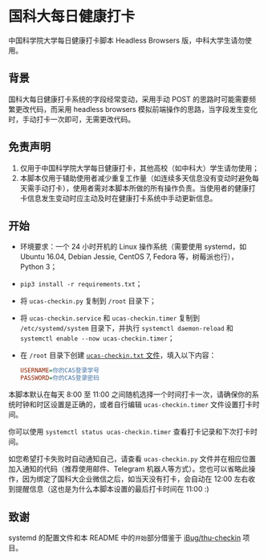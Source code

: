 # 国科大每日健康打卡

中国科学院大学每日健康打卡脚本 Headless Browsers 版，中科大学生请勿使用。

## 背景

国科大每日健康打卡系统的字段经常变动，采用手动 POST 的思路时可能需要频繁更改代码，而采用 headless browsers 模拟前端操作的思路，当字段发生变化时，手动打卡一次即可，无需更改代码。

## 免责声明

1. 仅用于中国科学院大学每日健康打卡，其他高校（如中科大）学生请勿使用；
2. 本脚本仅用于辅助使用者减少重复工作量（如连续多天信息没有变动时避免每天需手动打卡），使用者需对本脚本所做的所有操作负责。当使用者的健康打卡信息发生变动时应主动及时在健康打卡系统中手动更新信息。

## 开始

- 环境要求：一个 24 小时开机的 Linux 操作系统（需要使用 systemd，如 Ubuntu 16.04, Debian Jessie, CentOS 7, Fedora 等，树莓派也行），Python 3；
- `pip3 install -r requirements.txt`；
- 将 `ucas-checkin.py` 复制到 `/root` 目录下；
- 将 `ucas-checkin.service` 和 `ucas-checkin.timer` 复制到 `/etc/systemd/system` 目录下，并执行 `systemctl daemon-reload` 和 `systemctl enable --now ucas-checkin.timer`；
- 在 `/root` 目录下创建 [`ucas-checkin.txt` 文件](ucas-checkin.example.txt)，填入以下内容：

    ```ini
    USERNAME=你的CAS登录学号
    PASSWORD=你的CAS登录密码
    ```

本脚本默认在每天 8:00 至 11:00 之间随机选择一个时间打卡一次，请确保你的系统时钟和时区设置是正确的，或者自行编辑 `ucas-checkin.timer` 文件设置打卡时间。

你可以使用 `systemctl status ucas-checkin.timer` 查看打卡记录和下次打卡时间。

如您希望打卡失败时自动通知自己，请查看 `ucas-checkin.py` 文件并在相应位置加入通知的代码（推荐使用邮件、Telegram 机器人等方式）。您也可以省略此操作，因为绑定了国科大企业微信之后，如当天没有打卡，会自动在 12:00 左右收到提醒信息（这也是为什么本脚本设置的最后打卡时间在 11:00 :)


## 致谢

systemd 的配置文件和本 README 中的`开始`部分借鉴于 [iBug/thu-checkin](https://github.com/iBug/thu-checkin) 项目。

